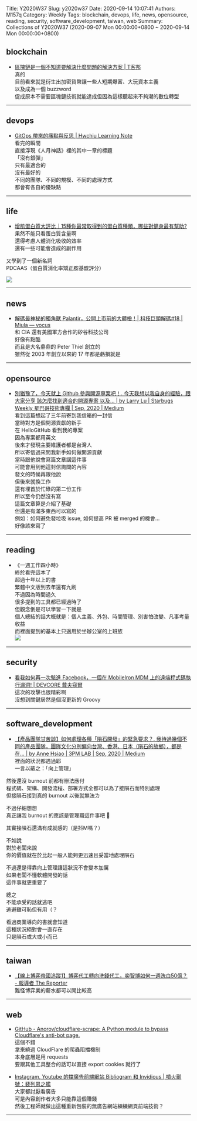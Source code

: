 Title: Y2020W37
Slug: y2020w37
Date: 2020-09-14 10:07:41
Authors: M157q
Category: Weekly
Tags: blockchain, devops, life, news, opensource, reading, security, software_development, taiwan, web
Summary: Collections of Y2020W37 (2020-09-07 Mon 00:00:00+0800 ~ 2020-09-14 Mon 00:00:00+0800)


## blockchain  
- [區塊鏈是一個不知道要解決什麼問題的解決方案 | T客邦](https://www.techbang.com/posts/81157-blockchain)  
真的  
目前看來就是衍生出加密貨幣讓一些人短期爆富、大玩資本主義  
以及成為一個 buzzword  
促成原本不需要區塊鏈技術就能達成但因為這樣聽起來不夠潮的數位轉型  

---

## devops  
- [GitOps 帶來的痛點與反思 | Hwchiu Learning Note](https://www.hwchiu.com/gitops-bad-and-ugly.html)  
看完的瞬間  
直接浮現《人月神話》裡的其中一章的標題  
「沒有銀彈」  
只有最適合的  
沒有最好的  
不同的團隊、不同的規模、不同的處理方式  
都會有各自的優缺點  

---

## life  
- [增肌蛋白質大評比｜15種你最常取得到的蛋白質種類，哪些對健身最有幫助?](https://www.youtube.com/watch?v=-5IPmU4lnIA&feature=youtu.be)  
果然不能只看蛋白質含量啊  
還得考慮人體消化吸收的效率  
還有一些可能會造成的副作用  
  
又學到了一個新名詞  
PDCAAS（蛋白質消化率矯正胺基酸評分）  
  
![](https://pbs.twimg.com/media/EhYASBZVoAI-ZiF.jpg)  

---

## news  
- [解碼最神秘的獨角獸 Palantir，公開上市前的大體檢！| 科技巨頭解碼#18 | Miula — vocus](https://vocus.cc/techgiantsdecode/5f4db398fd897800014e888f)  
和 CIA 還有美國軍方合作的矽谷科技公司  
好像有點酷  
而且是大名鼎鼎的 Peter Thiel 創立的  
雖然從 2003 年創立以來的 17 年都是虧損就是  

---

## opensource  
- [別猶豫了，今天就上 Github 參與開源專案吧！. 今天我想以我自身的經驗，跟大家分享 該怎麼找到適合的開源專案 以及… | by Larry Lu | Starbugs Weekly 星巴哥技術專欄 | Sep, 2020 | Medium](https://medium.com/starbugs/start-contributing-to-open-source-projects-today-5daa4dda2b3e)  
看到這篇想起了三年前寄到我信箱的一封信  
當時對方是個開源貢獻的新手  
在 HelloGitHub 看到我的專案  
因為專案都用英文  
後來才發現主要維護者都是台灣人  
所以寄信過來問我新手如何做開源貢獻  
當時跟他說會寫篇文章講這件事  
可能會用到他這封信詢問的內容  
發文的時候再跟他說  
但後來就換工作  
還有埋首於忙碌的第二份工作  
所以至今仍然沒有寫  
這篇文章算是介紹了基礎  
但還是有滿多東西可以寫的  
例如：如何避免發垃圾 issue, 如何提高 PR 被 merged 的機會…  
好像該來寫了  

---

## reading  
- 《一週工作四小時》  
終於看完這本了  
超過十年以上的書  
繁體中文版到去年還有九刷  
不過因為時間過久  
很多提到的工具都已經過時了  
但觀念倒是可以學習一下就是  
個人總結的話大概就是：個人主義、外包、時間管理、別害怕改變、凡事考量收益  
而裡面提到的基本上只適用於坐辦公室的上班族  
![](https://pbs.twimg.com/media/EhP0JMKU0AASGxn.jpg)  

---

## security  
- [看我如何再一次駭進 Facebook，一個在 MobileIron MDM 上的遠端程式碼執行漏洞! | DEVCORE 戴夫寇爾](https://devco.re/blog/2020/09/12/how-I-hacked-Facebook-again-unauthenticated-RCE-on-MobileIron-MDM/)  
這次的攻擊也很精彩啊  
沒想到關鍵居然是個沒更新的 Groovy  

---

## software_development  
- [【產品團隊甘苦談】如何處理各種「隕石開發」的緊急要求？. 我待過幾個不同的產品團隊，團隊文化分別偏向台灣、香港、日本（隕石的故鄉），都是在… | by Anne Hsiao | 3PM LAB | Sep, 2020 | Medium](https://medium.com/3pm-lab/how-to-manage-unexpected-product-change-requests-abce9ed6bd13)  
裡面的狀況都遇過耶  
一言以蔽之：「向上管理」  
  
然後還沒 burnout 前都有辦法應付  
程式碼、架構、開發流程、部署方式全都可以為了接隕石而特別處理  
但接隕石接到真的 burnout 以後就無法ㄌ  
  
不過仔細想想  
真正讓我 burnout 的應該是管理職這件事吧 🤔  
  
其實接隕石還滿有成就感的（是抖M嗎？）  
  
不如說  
對於老闆來說  
你的價值就在於比起一般人能夠更迅速且妥當地處理隕石  
  
不過還是得靠向上管理讓這狀況不會變本加厲  
如果老闆不懂軟體開發的話  
這件事就更重要了  
  
總之  
不能承受的話就逃吧  
逃避雖可恥但有用（？  
  
看過商業導向的書就會知道  
這種狀況絕對會一直存在  
只是隕石或大或小而已  

---

## taiwan  
- [【線上博弈帝國追蹤1】博弈代工轉向洗錢代工，奕智博如何一週洗白50億？ - 報導者 The Reporter](https://www.twreporter.org/a/online-gambling-industry-money-laundering-wisbet)  
難怪博弈業的薪水都可以開比較高  

---

## web  
- [GitHub - Anorov/cloudflare-scrape: A Python module to bypass Cloudflare's anti-bot page.](https://github.com/Anorov/cloudflare-scrape)  
這個不錯  
拿來繞過 CloudFlare 的爬蟲阻擋機制  
本身底層是用 requests  
要跟其他工具整合的話可以直接 export cookies 就行了  

- [Instagram, Youtube 的擋廣告前端網站 Bibliogram 和 Invidious | 噴火獸號：裴列恩之艦](https://nyllep.wordpress.com/2020/09/06/instagram-youtube-%E7%9A%84%E6%93%8B%E5%BB%A3%E5%91%8A%E5%89%8D%E7%AB%AF%E7%B6%B2%E7%AB%99-bibliogram-%E5%92%8C-invidious/)  
大家都討厭看廣告  
可是內容創作者大多只能靠這個賺錢  
然後工程師就做出這種重新包裝的無廣告網站練練網頁前端技術？  

---


